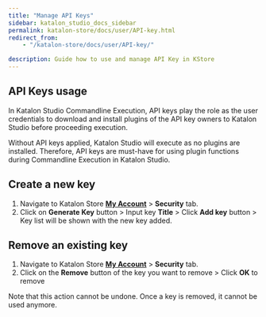 ```yaml
---
title: "Manage API Keys"
sidebar: katalon_studio_docs_sidebar
permalink: katalon-store/docs/user/API-key.html
redirect_from:
    - "/katalon-store/docs/user/API-key/"

description: Guide how to use and manage API Key in KStore
---
```


## API Keys usage


In Katalon Studio Commandline Execution, API keys play the role as the user credentials to download and install plugins of the API key owners to Katalon Studio before proceeding execution.

Without API keys applied, Katalon Studio will execute as no plugins are installed. Therefore, API keys are must-have for using plugin functions during Commandline Execution in Katalon Studio.


## Create a new key



1.  Navigate to Katalon Store **[My Account](https://store.katalon.com/account)** > **Security** tab.
1.  Click on **Generate Key** button > Input key **Title** > Click **Add key** button > Key list will be shown with the new key added.


## Remove an existing key



1.  Navigate to Katalon Store **[My Account](https://store.katalon.com/account)** > **Security** tab.
2.  Click on the **Remove** button of the key you want to remove > Click **OK** to remove

Note that this action cannot be undone. Once a key is removed, it cannot be used anymore.


